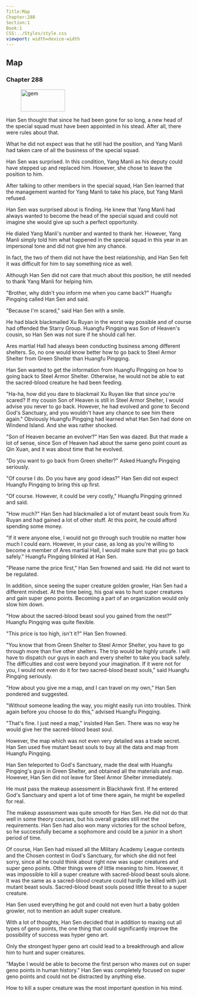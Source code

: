```yaml
---
Title:Map 
Chapter:288 
Section:1 
Book:1 
CSS:../Styles/style.css 
viewport: width=device-width
---
```

  
## Map
### Chapter 288
  
<figure>
	<img src="../Images/gem.gif" alt="gem" id="gem" width="120" height="60" />
</figure>
  

  
Han Sen thought that since he had been gone for so long, a new head of the special squad must have been appointed in his stead. After all, there were rules about that.

What he did not expect was that he still had the position, and Yang Manli had taken care of all the business of the special squad.

Han Sen was surprised. In this condition, Yang Manli as his deputy could have stepped up and replaced him. However, she chose to leave the position to him.

After talking to other members in the special squad, Han Sen learned that the management wanted for Yang Manli to take his place, but Yang Manli refused.

Han Sen was surprised about is finding. He knew that Yang Manli had always wanted to become the head of the special squad and could not imagine she would give up such a perfect opportunity.

He dialed Yang Manli's number and wanted to thank her. However, Yang Manli simply told him what happened in the special squad in this year in an impersonal tone and did not give him any chance.

In fact, the two of them did not have the best relationship, and Han Sen felt it was difficult for him to say something nice as well.

Although Han Sen did not care that much about this position, he still needed to thank Yang Manli for helping him.

"Brother, why didn't you inform me when you came back?" Huangfu Pingqing called Han Sen and said.

"Because I'm scared," said Han Sen with a smile.

He had black blackmailed Xu Ruyan in the worst way possible and of course had offended the Starry Group. Huangfu Pingqing was Son of Heaven's cousin, so Han Sen was not sure if he should call her.

Ares martial Hall had always been conducting business among different shelters. So, no one would know better how to go back to Steel Armor Shelter from Green Shelter than Huangfu Pingqing.

Han Sen wanted to get the information from Huangfu Pingqing on how to going back to Steel Armor Shelter. Otherwise, he would not be able to eat the sacred-blood creature he had been feeding.

"Ha-ha, how did you dare to blackmail Xu Ruyan like that since you're scared? If my cousin Son of Heaven is still in Steel Armor Shelter, I would advise you never to go back. However, he had evolved and gone to Second God's Sanctuary, and you wouldn't have any chance to see him there again." Obviously Huangfu Pingqing had learned what Han Sen had done on Windend Island. And she was rather shocked.

"Son of Heaven became an evolver?" Han Sen was dazed. But that made a lot of sense, since Son of Heaven had about the same geno point count as Qin Xuan, and it was about time that he evolved.

"Do you want to go back from Green shelter?" Asked Huangfu Pingqing seriously.

"Of course I do. Do you have any good ideas?" Han Sen did not expect Huangfu Pingqing to bring this up first.

"Of course. However, it could be very costly," Huangfu Pingqing grinned and said.

"How much?" Han Sen had blackmailed a lot of mutant beast souls from Xu Ruyan and had gained a lot of other stuff. At this point, he could afford spending some money.

"If it were anyone else, I would not go through such trouble no matter how much I could earn. However, in your case, as long as you're willing to become a member of Ares martial Hall, I would make sure that you go back safely." Huangfu Pingqing blinked at Han Sen.

"Please name the price first," Han Sen frowned and said. He did not want to be regulated.

In addition, since seeing the super creature golden growler, Han Sen had a different mindset. At the time being, his goal was to hunt super creatures and gain super geno points. Becoming a part of an organization would only slow him down.

"How about the sacred-blood beast soul you gained from the nest?" Huangfu Pingqing was quite flexible.

"This price is too high, isn't it?" Han Sen frowned.

"You know that from Green Shelter to Steel Armor Shelter, you have to go through more than five other shelters. The trip would be highly unsafe. I will have to dispatch our guys in each and every shelter to take you back safely. The difficulties and cost were beyond your imagination. If it were not for you, I would not even do it for two sacred-blood beast souls," said Huangfu Pingqing seriously.

"How about you give me a map, and I can travel on my own," Han Sen pondered and suggested.

"Without someone leading the way, you might easily run into troubles. Think again before you choose to do this," advised Huangfu Pingqing.

"That's fine. I just need a map," insisted Han Sen. There was no way he would give her the sacred-blood beast soul.

However, the map which was not even very detailed was a trade secret. Han Sen used five mutant beast souls to buy all the data and map from Huangfu Pingqing.

Han Sen teleported to God's Sanctuary, made the deal with Huangfu Pingqing's guys in Green Shelter, and obtained all the materials and map. However, Han Sen did not leave for Steel Armor Shelter immediately.

He must pass the makeup assessment in Blackhawk first. If he entered God's Sanctuary and spent a lot of time there again, he might be expelled for real.

The makeup assessment was quite smooth for Han Sen. He did not do that well in some theory courses, but his overall grades still met the requirements. Han Sen had also won many victories for the school before, so he successfully became a sophomore and could be a junior in a short period of time.

Of course, Han Sen had missed all the Military Academy League contests and the Chosen contest in God's Sanctuary, for which she did not feel sorry, since all he could think about right now was super creatures and super geno points. Other things were of little meaning to him. However, it was impossible to kill a super creature with sacred-blood beast souls alone. It was the same as a sacred-blood creature could hardly be killed with just mutant beast souls. Sacred-blood beast souls posed little threat to a super creature.

Han Sen used everything he got and could not even hurt a baby golden growler, not to mention an adult super creature.

With a lot of thoughts, Han Sen decided that in addition to maxing out all types of geno points, the one thing that could significantly improve the possibility of success was hyper geno art.

Only the strongest hyper geno art could lead to a breakthrough and allow him to hunt and super creatures.

"Maybe I would be able to become the first person who maxes out on super geno points in human history." Han Sen was completely focused on super geno points and could not be distracted by anything else.

How to kill a super creature was the most important question in his mind.